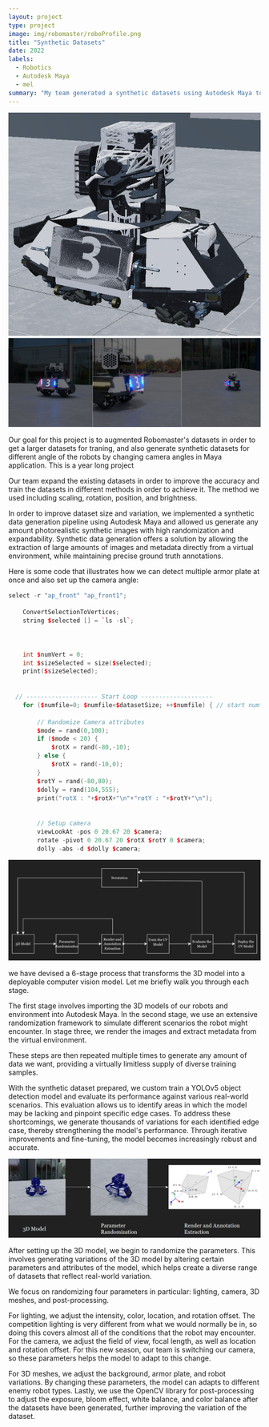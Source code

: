 ```yaml
---
layout: project
type: project
image: img/robomaster/roboProfile.png
title: "Synthetic Datasets"
date: 2022
labels:
  - Robotics
  - Autodesk Maya
  - mel
summary: "My team generated a synthetic datasets using Autodesk Maya to get in use in Purdue Robomaster competition."
---
```


<div class="text-center p-4">
  <img class="img-fluid" src="../img/robomaster/robo.png" class="img-thumbnail" >
  <img class="img-fluid" src="../img/robomaster/rob.png" class="img-thumbnail" >
</div>

Our goal for this project is to augmented Robomaster's datasets in order to get a larger datasets for traning, and also generate  synthetic datasets for different angle of the robots by changing camera angles in Maya application. This is a year long project

Our team expand the existing datasets in order to improve the accuracy and train the datasets in different methods in order to achieve it. The method we used including scaling, rotation, position, and brightness.

In order to improve dataset size and variation, we implemented a synthetic data generation pipeline using Autodesk Maya and allowed us generate any amount photorealistic synthetic images with high randomization and expandability. Synthetic data generation offers a solution by allowing the extraction of large amounts of images and metadata directly from a virtual environment, while maintaining precise ground truth annotations.

Here is some code that illustrates how we can detect multiple armor plate at once and also set up the camera angle:

```cpp
select -r "ap_front" "ap_front1";
	
	ConvertSelectionToVertices;
	string $selected [] = `ls -sl`;


	
	int $numVert = 0;
	int $sizeSelected = size($selected);
	print($sizeSelected);
  
  
  // -------------------- Start Loop --------------------
	for ($numfile=0; $numfile<$datasetSize; ++$numfile) { // start numfile
		
		// Randomize Camera attributes
		$mode = rand(0,100);
		if ($mode < 20) {
			$rotX = rand(-80,-10);
		} else {
			$rotX = rand(-10,0);
		}
		$rotY = rand(-80,80);
		$dolly = rand(104,555);
		print("rotX : "+$rotX+"\n"+"rotY : "+$rotY+"\n");
		
		
		// Setup camera
		viewLookAt -pos 0 20.67 20 $camera;
		rotate -pivot 0 20.67 20 $rotX $rotY 0 $camera;
		dolly -abs -d $dolly $camera;
```

<div class="text-center p-4">
  <img class="img-fluid" src="../img/robomaster/flowchart.png" class="img-thumbnail" >
</div>

we have devised a 6-stage process that transforms the 3D model into a deployable computer vision model. Let me briefly walk you through each stage.

The first stage involves importing the 3D models of our robots and environment into Autodesk Maya. 
In the second stage, we use an extensive randomization framework to simulate different scenarios the robot might encounter.
In stage three, we render the images and extract metadata from the virtual environment.

These steps are then repeated multiple times to generate any amount of data we want, providing a virtually limitless supply of diverse training samples. 

With the synthetic dataset prepared, we custom train a YOLOv5 object detection model and evaluate its performance against various real-world scenarios. This evaluation allows us to identify areas in which the model may be lacking and pinpoint specific edge cases. To address these shortcomings, we generate thousands of variations for each identified edge case, thereby strengthening the model's performance. Through iterative improvements and fine-tuning, the model becomes increasingly robust and accurate.

<div class="text-center p-4">
  <img class="img-fluid" src="../img/robomaster/flow.png" class="img-thumbnail" >
</div>

After setting up the 3D model, we begin to randomize the parameters. This involves generating variations of the 3D model by altering certain parameters and attributes of the model, which helps create a diverse range of datasets that reflect real-world variation.

We focus on randomizing four parameters in particular: lighting, camera, 3D meshes, and post-processing.

For lighting, we adjust the intensity, color, location, and rotation offset. The competition lighting is very different from what we would normally be in, so doing this covers almost all of the conditions that the robot may encounter. For the camera, we adjust the field of view, focal length, as well as location and rotation offset. For this new season, our team is switching our camera, so these parameters helps the model to adapt to this change.

For 3D meshes, we adjust the background, armor plate, and robot variations. By changing these parameters, the model can adapts to different enemy robot types. Lastly, we use the OpenCV library for post-processing to adjust the exposure, bloom effect, white balance, and color balance after the datasets have been generated, further improving the variation of the dataset.

